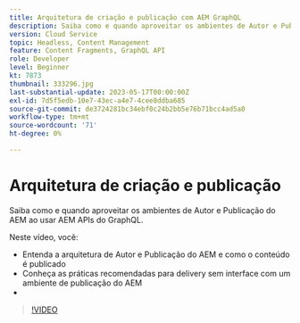 ```yaml
---
title: Arquitetura de criação e publicação com AEM GraphQL
description: Saiba como e quando aproveitar os ambientes de Autor e Publicação do AEM ao usar AEM APIs do GraphQL.
version: Cloud Service
topic: Headless, Content Management
feature: Content Fragments, GraphQL API
role: Developer
level: Beginner
kt: 7873
thumbnail: 333296.jpg
last-substantial-update: 2023-05-17T00:00:00Z
exl-id: 7d5f5edb-10e7-43ec-a4e7-4cee8ddba685
source-git-commit: de3724281bc34ebf0c24b2bb5e76b71bcc4ad5a0
workflow-type: tm+mt
source-wordcount: '71'
ht-degree: 0%

---
```


# Arquitetura de criação e publicação

Saiba como e quando aproveitar os ambientes de Autor e Publicação do AEM ao usar AEM APIs do GraphQL.

Neste vídeo, você:

+ Entenda a arquitetura de Autor e Publicação do AEM e como o conteúdo é publicado
+ Conheça as práticas recomendadas para delivery sem interface com um ambiente de publicação do AEM
+ 
>[!VIDEO](https://video.tv.adobe.com/v/333296?quality=12&learn=on)

